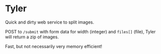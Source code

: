 Tyler
=====

Quick and dirty web service to split images.

POST to `/submit` with form data for width (integer) and `files[]` (file), Tyler will return a zip of images.

Fast, but not necessarily very memory efficient! 
